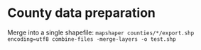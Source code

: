 # County data preparation

Merge into a single shapefile:
`mapshaper counties/*/export.shp encoding=utf8 combine-files -merge-layers -o test.shp`

